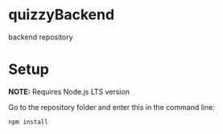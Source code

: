 # quizzyBackend
backend repository

# Setup

**NOTE:** Requires Node.js LTS version

Go to the repository folder and enter this in the command line:
```
npm install
```
